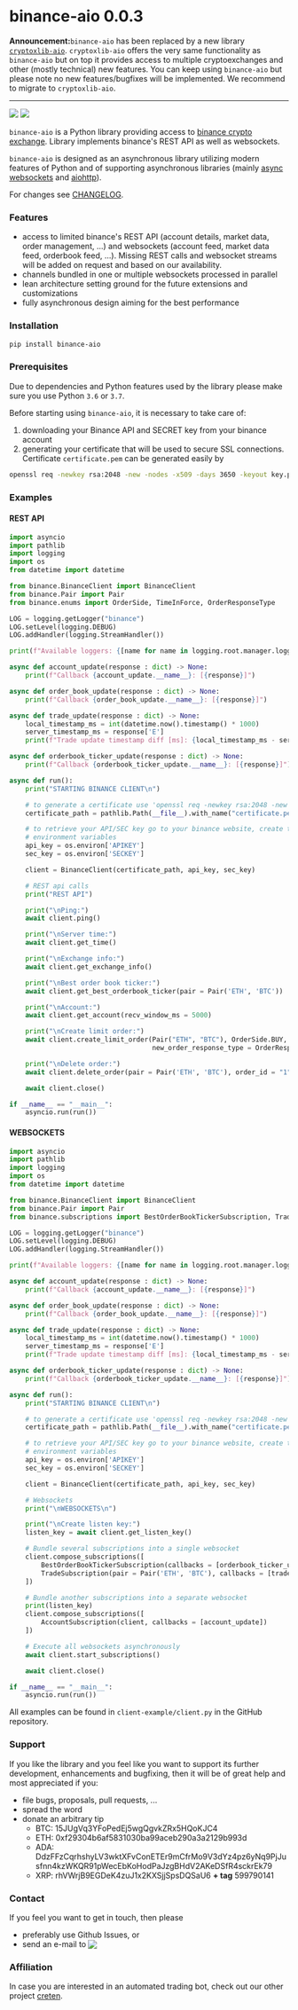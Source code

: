 # binance-aio 0.0.3

**Announcement:**`binance-aio` has been replaced by a new library [`cryptoxlib-aio`](https://github.com/nardew/cryptoxlib-aio). `cryptoxlib-aio` offers the very same functionality as `binance-aio` but on top it provides access to multiple cryptoexchanges and other (mostly technical) new features. You can keep using `binance-aio` but please note no new features/bugfixes will be implemented. We recommend to migrate to `cryptoxlib-aio`.

----

[![](https://img.shields.io/badge/python-3.6-blue.svg)](https://www.python.org/downloads/release/python-365/) [![](https://img.shields.io/badge/python-3.7-blue.svg)](https://www.python.org/downloads/release/python-374/)

`binance-aio` is a Python library providing access to [binance crypto exchange](https://www.binance.com/en). Library implements binance's REST API as well as websockets.

`binance-aio` is designed as an asynchronous library utilizing modern features of Python and of supporting asynchronous libraries (mainly [async websockets](https://websockets.readthedocs.io/en/stable/) and [aiohttp](https://aiohttp.readthedocs.io/en/stable/)).

For changes see [CHANGELOG](https://github.com/nardew/binance-aio/blob/master/CHANGELOG.md).

### Features
- access to limited binance's REST API (account details, market data, order management, ...) and websockets (account feed, market data feed, orderbook feed, ...). Missing REST calls and websocket streams will be added on request and based on our availability.
- channels bundled in one or multiple websockets processed in parallel 
- lean architecture setting ground for the future extensions and customizations
- fully asynchronous design aiming for the best performance

### Installation
```bash
pip install binance-aio
```

### Prerequisites

Due to dependencies and Python features used by the library please make sure you use Python `3.6` or `3.7`.

Before starting using `binance-aio`, it is necessary to take care of:
1. downloading your Binance API and SECRET key from your binance account
1. generating your certificate that will be used to secure SSL connections. Certificate `certificate.pem` can be generated easily by
```bash
openssl req -newkey rsa:2048 -new -nodes -x509 -days 3650 -keyout key.pem -out certificate.pem
```

### Examples
#### REST API
```python
import asyncio
import pathlib
import logging
import os
from datetime import datetime

from binance.BinanceClient import BinanceClient
from binance.Pair import Pair
from binance.enums import OrderSide, TimeInForce, OrderResponseType

LOG = logging.getLogger("binance")
LOG.setLevel(logging.DEBUG)
LOG.addHandler(logging.StreamHandler())

print(f"Available loggers: {[name for name in logging.root.manager.loggerDict]}\n")

async def account_update(response : dict) -> None:
	print(f"Callback {account_update.__name__}: [{response}]")

async def order_book_update(response : dict) -> None:
	print(f"Callback {order_book_update.__name__}: [{response}]")

async def trade_update(response : dict) -> None:
	local_timestamp_ms = int(datetime.now().timestamp() * 1000)
	server_timestamp_ms = response['E']
	print(f"Trade update timestamp diff [ms]: {local_timestamp_ms - server_timestamp_ms}")

async def orderbook_ticker_update(response : dict) -> None:
	print(f"Callback {orderbook_ticker_update.__name__}: [{response}]")

async def run():
	print("STARTING BINANCE CLIENT\n")

	# to generate a certificate use 'openssl req -newkey rsa:2048 -new -nodes -x509 -days 3650 -keyout key.pem -out certificate.pem'
	certificate_path = pathlib.Path(__file__).with_name("certificate.pem")

	# to retrieve your API/SEC key go to your binance website, create the keys and store them in APIKEY/SECKEY
	# environment variables
	api_key = os.environ['APIKEY']
	sec_key = os.environ['SECKEY']

	client = BinanceClient(certificate_path, api_key, sec_key)

	# REST api calls
	print("REST API")

	print("\nPing:")
	await client.ping()

	print("\nServer time:")
	await client.get_time()

	print("\nExchange info:")
	await client.get_exchange_info()

	print("\nBest order book ticker:")
	await client.get_best_orderbook_ticker(pair = Pair('ETH', 'BTC'))

	print("\nAccount:")
	await client.get_account(recv_window_ms = 5000)

	print("\nCreate limit order:")
	await client.create_limit_order(Pair("ETH", "BTC"), OrderSide.BUY, "1", "0", time_in_force = TimeInForce.GOOD_TILL_CANCELLED,
	                                new_order_response_type = OrderResponseType.FULL)

	print("\nDelete order:")
	await client.delete_order(pair = Pair('ETH', 'BTC'), order_id = "1")

	await client.close()

if __name__ == "__main__":
	asyncio.run(run())
```

#### WEBSOCKETS
```python
import asyncio
import pathlib
import logging
import os
from datetime import datetime

from binance.BinanceClient import BinanceClient
from binance.Pair import Pair
from binance.subscriptions import BestOrderBookTickerSubscription, TradeSubscription, AccountSubscription

LOG = logging.getLogger("binance")
LOG.setLevel(logging.DEBUG)
LOG.addHandler(logging.StreamHandler())

print(f"Available loggers: {[name for name in logging.root.manager.loggerDict]}\n")

async def account_update(response : dict) -> None:
	print(f"Callback {account_update.__name__}: [{response}]")

async def order_book_update(response : dict) -> None:
	print(f"Callback {order_book_update.__name__}: [{response}]")

async def trade_update(response : dict) -> None:
	local_timestamp_ms = int(datetime.now().timestamp() * 1000)
	server_timestamp_ms = response['E']
	print(f"Trade update timestamp diff [ms]: {local_timestamp_ms - server_timestamp_ms}")

async def orderbook_ticker_update(response : dict) -> None:
	print(f"Callback {orderbook_ticker_update.__name__}: [{response}]")

async def run():
	print("STARTING BINANCE CLIENT\n")

	# to generate a certificate use 'openssl req -newkey rsa:2048 -new -nodes -x509 -days 3650 -keyout key.pem -out certificate.pem'
	certificate_path = pathlib.Path(__file__).with_name("certificate.pem")

	# to retrieve your API/SEC key go to your binance website, create the keys and store them in API_KEY/SEC_KEY
	# environment variables
	api_key = os.environ['APIKEY']
	sec_key = os.environ['SECKEY']

	client = BinanceClient(certificate_path, api_key, sec_key)

	# Websockets
	print("\nWEBSOCKETS\n")

	print("\nCreate listen key:")
	listen_key = await client.get_listen_key()

	# Bundle several subscriptions into a single websocket
	client.compose_subscriptions([
		BestOrderBookTickerSubscription(callbacks = [orderbook_ticker_update]),
		TradeSubscription(pair = Pair('ETH', 'BTC'), callbacks = [trade_update])
	])

	# Bundle another subscriptions into a separate websocket
	print(listen_key)
	client.compose_subscriptions([
		AccountSubscription(client, callbacks = [account_update])
	])

	# Execute all websockets asynchronously
	await client.start_subscriptions()

	await client.close()

if __name__ == "__main__":
	asyncio.run(run())
```

All examples can be found in `client-example/client.py` in the GitHub repository.

### Support

If you like the library and you feel like you want to support its further development, enhancements and bugfixing, then it will be of great help and most appreciated if you:
- file bugs, proposals, pull requests, ...
- spread the word
- donate an arbitrary tip
  * BTC: 15JUgVq3YFoPedEj5wgQgvkZRx5HQoKJC4
  * ETH: 0xf29304b6af5831030ba99aceb290a3a2129b993d
  * ADA: DdzFFzCqrhshyLV3wktXFvConETEr9mCfrMo9V3dYz4pz6yNq9PjJusfnn4kzWKQR91pWecEbKoHodPaJzgBHdV2AKeDSfR4sckrEk79
  * XRP: rhVWrjB9EGDeK4zuJ1x2KXSjjSpsDQSaU6 **+ tag** 599790141

### Contact

If you feel you want to get in touch, then please

- preferably use Github Issues, or
- send an e-mail to <img src="http://safemail.justlikeed.net/e/160b5d5ea6878dd3d893b9f9fecb6ed7.png" border="0" align="absbottom">

### Affiliation

In case you are interested in an automated trading bot, check out our other project [creten](https://github.com/nardew/creten).
